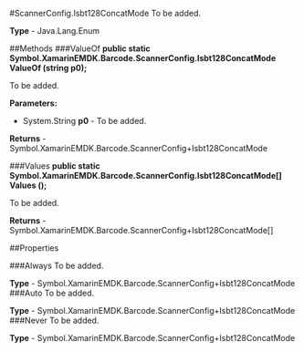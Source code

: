 #ScannerConfig.Isbt128ConcatMode
To be added.

**Type** - Java.Lang.Enum

##Methods
###ValueOf
**public static Symbol.XamarinEMDK.Barcode.ScannerConfig.Isbt128ConcatMode ValueOf (string p0);**

To be added.

**Parameters:** 

* System.String **p0** - To be added.

**Returns** - Symbol.XamarinEMDK.Barcode.ScannerConfig+Isbt128ConcatMode

###Values
**public static Symbol.XamarinEMDK.Barcode.ScannerConfig.Isbt128ConcatMode[] Values ();**

To be added.


**Returns** - Symbol.XamarinEMDK.Barcode.ScannerConfig+Isbt128ConcatMode[]

##Properties

###Always
To be added.

**Type** - Symbol.XamarinEMDK.Barcode.ScannerConfig+Isbt128ConcatMode
###Auto
To be added.

**Type** - Symbol.XamarinEMDK.Barcode.ScannerConfig+Isbt128ConcatMode
###Never
To be added.

**Type** - Symbol.XamarinEMDK.Barcode.ScannerConfig+Isbt128ConcatMode


